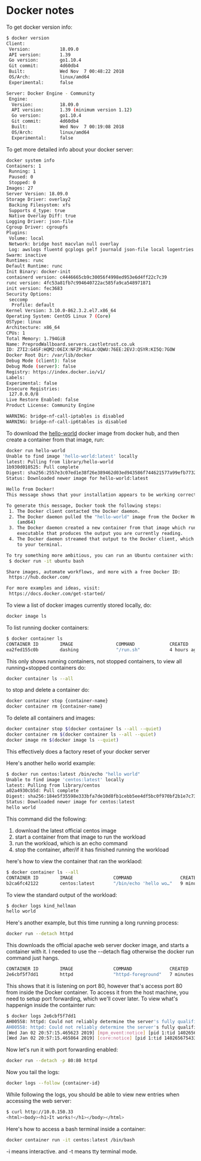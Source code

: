 # Docker notes

To get docker version info:

```bash
$ docker version
Client:
 Version:           18.09.0
 API version:       1.39
 Go version:        go1.10.4
 Git commit:        4d60db4
 Built:             Wed Nov  7 00:48:22 2018
 OS/Arch:           linux/amd64
 Experimental:      false

Server: Docker Engine - Community
 Engine:
  Version:          18.09.0
  API version:      1.39 (minimum version 1.12)
  Go version:       go1.10.4
  Git commit:       4d60db4
  Built:            Wed Nov  7 00:19:08 2018
  OS/Arch:          linux/amd64
  Experimental:     false
```

To get more detailed info about your docker server:

```bash
docker system info
Containers: 1
 Running: 1
 Paused: 0
 Stopped: 0
Images: 27
Server Version: 18.09.0
Storage Driver: overlay2
 Backing Filesystem: xfs
 Supports d_type: true
 Native Overlay Diff: true
Logging Driver: json-file
Cgroup Driver: cgroupfs
Plugins:
 Volume: local
 Network: bridge host macvlan null overlay
 Log: awslogs fluentd gcplogs gelf journald json-file local logentries splunk syslog
Swarm: inactive
Runtimes: runc
Default Runtime: runc
Init Binary: docker-init
containerd version: c4446665cb9c30056f4998ed953e6d4ff22c7c39
runc version: 4fc53a81fb7c994640722ac585fa9ca548971871
init version: fec3683
Security Options:
 seccomp
  Profile: default
Kernel Version: 3.10.0-862.3.2.el7.x86_64
Operating System: CentOS Linux 7 (Core)
OSType: linux
Architecture: x86_64
CPUs: 1
Total Memory: 1.794GiB
Name: PreprodWallboard.servers.castletrust.co.uk
ID: Z7I2:G4SF:HQM2:O6IX:NFZP:RGLA:OQWU:76EE:2EVJ:QSYR:KI5Q:7GOW
Docker Root Dir: /var/lib/docker
Debug Mode (client): false
Debug Mode (server): false
Registry: https://index.docker.io/v1/
Labels:
Experimental: false
Insecure Registries:
 127.0.0.0/8
Live Restore Enabled: false
Product License: Community Engine

WARNING: bridge-nf-call-iptables is disabled
WARNING: bridge-nf-call-ip6tables is disabled
```

To download the [hello-world](https://hub.docker.com/_/hello-world/) docker image from docker hub, and then create a container from that image, run:

```bash
docker run hello-world
Unable to find image 'hello-world:latest' locally
latest: Pulling from library/hello-world
1b930d010525: Pull complete
Digest: sha256:2557e3c07ed1e38f26e389462d03ed943586f744621577a99efb77324b0fe535
Status: Downloaded newer image for hello-world:latest

Hello from Docker!
This message shows that your installation appears to be working correctly.

To generate this message, Docker took the following steps:
 1. The Docker client contacted the Docker daemon.
 2. The Docker daemon pulled the "hello-world" image from the Docker Hub.
    (amd64)
 3. The Docker daemon created a new container from that image which runs the
    executable that produces the output you are currently reading.
 4. The Docker daemon streamed that output to the Docker client, which sent it
    to your terminal.

To try something more ambitious, you can run an Ubuntu container with:
 $ docker run -it ubuntu bash

Share images, automate workflows, and more with a free Docker ID:
 https://hub.docker.com/

For more examples and ideas, visit:
 https://docs.docker.com/get-started/
```


To view a list of docker images currently stored locally, do:

```bash
docker image ls
```

To list running docker containers:

```bash
$ docker container ls
CONTAINER ID        IMAGE                COMMAND             CREATED             STATUS              PORTS                  NAMES
ea2fed155c0b        dashing              "/run.sh"           4 hours ago         Up 4 hours          0.0.0.0:80->3030/tcp   wallboard
```

This only shows running containers, not stopped containers, to view all running+stopped containers do:

```bash
docker container ls --all
```

to stop and delete a container do:

```bash
docker container stop {container-name}
docker container rm {container-name}
```

To delete all containers and images:

```bash
docker container stop $(docker container ls --all --quiet)
docker container rm $(docker container ls --all --quiet)
docker image rm $(docker image ls --quiet)
```
This effectively does a factory reset of your docker server


Here's another hello world example:

```bash
$ docker run centos:latest /bin/echo "hello world"
Unable to find image 'centos:latest' locally
latest: Pulling from library/centos
a02a4930cb5d: Pull complete
Digest: sha256:184e5f35598e333bfa7de10d8fb1cebb5ee4df5bc0f970bf2b1e7c7345136426
Status: Downloaded newer image for centos:latest
hello world
```

This command did the following:

1. download the latest official centos image
2. start a container from that image to run the workload
3. run the workload, which is an echo command
4. stop the container, after/if it has finished running the workload

here's how to view the container that ran the worklaod:

```bash
$ docker container ls --all
CONTAINER ID        IMAGE               COMMAND                  CREATED             STATUS                     PORTS               NAMES
b2ca6fc42122        centos:latest       "/bin/echo 'hello wo…"   9 minutes ago       Exited (0) 9 minutes ago                       kind_hellman
```

To view the standard output of the workload:

```bash
$ docker logs kind_hellman
hello world
```

Here's another example, but this time running a long running process:

```bash 
docker run --detach httpd
```

This downloads the official apache web server docker image, and starts a container with it. I needed to use the --detach flag
otherwise the docker run command just hangs. 

```bash
CONTAINER ID        IMAGE               COMMAND              CREATED             STATUS              PORTS               NAMES
2e6cbf5f7dd1        httpd               "httpd-foreground"   7 minutes ago       Up 7 minutes        80/tcp              pensive_mcclintock
```

This shows that it is listening on port 80, however that's access port 80 from inside the Docker container. To access it from the host machine, you need to setup port forwarding, which we'll cover later. To view what's happenign inside the containter run:

```bash
$ docker logs 2e6cbf5f7dd1
AH00558: httpd: Could not reliably determine the server's fully qualified domain name, using 172.17.0.2. Set the 'ServerName' directive globally to suppress this message
AH00558: httpd: Could not reliably determine the server's fully qualified domain name, using 172.17.0.2. Set the 'ServerName' directive globally to suppress this message
[Wed Jan 02 20:57:15.465623 2019] [mpm_event:notice] [pid 1:tid 140265675433152] AH00489: Apache/2.4.37 (Unix) configured -- resuming normal operations
[Wed Jan 02 20:57:15.465864 2019] [core:notice] [pid 1:tid 140265675433152] AH00094: Command line: 'httpd -D FOREGROUND'
```

Now let's run it with port forwarding enabled:


```bash
docker run --detach -p 80:80 httpd
```

Now you tail the logs:

```bash
docker logs --follow {container-id}
```

While following the logs, you should be able to view new entries when accessing the web server:

```bash
$ curl http://10.0.150.33
<html><body><h1>It works!</h1></body></html>
```

Here's how to access a bash terminal inside a container:

```bash
docker container run -it centos:latest /bin/bash
```
-i means interactive. and -t means tty terminal mode. 







